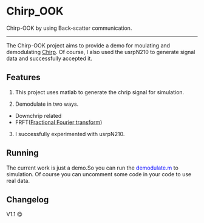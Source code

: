 # Chirp_OOK
Chirp-OOK by using Back-scatter communication.
***
The Chirp-OOK project aims to provide a demo for moulating and demodulating [Chirp](https://en.wikipedia.org/wiki/Chirp).
Of course, I also used the usrpN210 to generate signal data and successfully accepted it.
## Features
1.	This project uses matlab to generate the chrip signal for simulation.

2.	Demodulate in two ways.
- Downchrip related
- FRFT([Fractional Fourier transform](https://en.wikipedia.org/wiki/Fractional_Fourier_transform))

3.	I successfully experimented with usrpN210.

## Running
The current work is just a demo.So you can run the <font style="color: #0000FF ">demodulate.m</font> to simulation.
Of course you can uncomment some code in your code to use real data.

## Changelog
V1.1 :yum:
